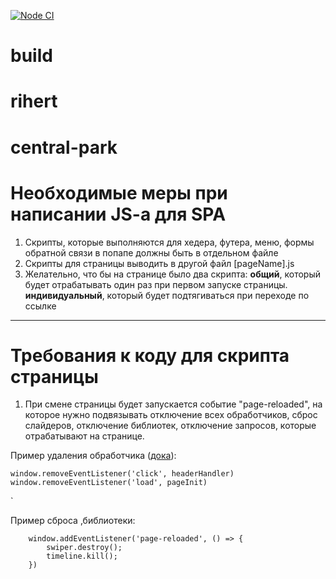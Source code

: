 [![Node CI](https://github.com/Alatr/build/workflows/Node%20CI/badge.svg)](https://github.com/Alatr/build/actions?query=workflow%3A%22Node+CI%22)
# build
# rihert
# central-park

# Необходимые меры при написании JS-a для SPA
1. Скрипты, которые выполняются для хедера, футера, меню, формы обратной связи в попапе должны быть в отдельном файле
2. Скрипты для страницы выводить в другой файл [pageName].js
3. Желательно, что бы на странице было два скрипта: 
	**общий**, который будет отрабатывать один раз при первом запуске страницы. 
	**индивидуальный**, который будет подтягиваться при переходе по ссылке

------------


# Требования к коду для скрипта страницы
1.  При смене страницы будет запускается событие "page-reloaded", на которое нужно подвязывать отключение всех обработчиков, сброс слайдеров, отключение библиотек, отключение запросов, которые отрабатывают на странице.

Пример удаления обработчика ([дока](https://developer.mozilla.org/ru/docs/Web/API/EventTarget/removeEventListener "дока")):


    window.removeEventListener('click', headerHandler)
    window.removeEventListener('load', pageInit)

`

Пример сброса ,библиотеки: 


    	window.addEventListener('page-reloaded', () => {
    		swiper.destroy();
    		timeline.kill();
    	})